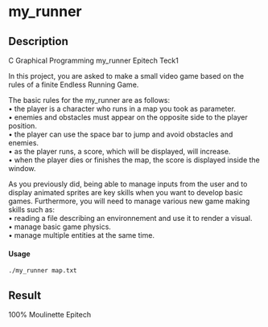 # my_runner

## Description
C Graphical Programming my_runner Epitech Teck1

In this project, you are asked to make a small video game based on the rules of a finite Endless Running
Game.

The basic rules for the my_runner are as follows:  
• the player is a character who runs in a map you took as parameter.  
• enemies and obstacles must appear on the opposite side to the player position.  
• the player can use the space bar to jump and avoid obstacles and enemies.  
• as the player runs, a score, which will be displayed, will increase.  
• when the player dies or finishes the map, the score is displayed inside the window.

As you previously did, being able to manage inputs from the user and to display animated sprites are key
skills when you want to develop basic games. Furthermore, you will need to manage various new game
making skills such as:  
• reading a file describing an environnement and use it to render a visual.  
• manage basic game physics.  
• manage multiple entities at the same time.

#### Usage
    ./my_runner map.txt

## Result
100% Moulinette Epitech
